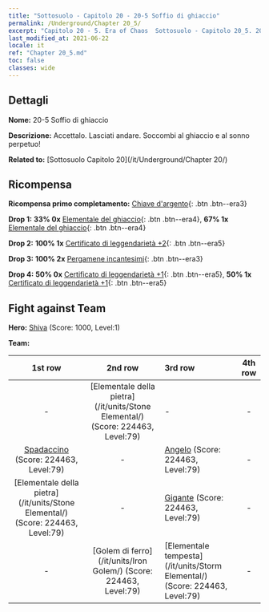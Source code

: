 ```yaml
---
title: "Sottosuolo - Capitolo 20 - 20-5 Soffio di ghiaccio"
permalink: /Underground/Chapter 20_5/
excerpt: "Capitolo 20 - 5. Era of Chaos  Sottosuolo - Capitolo 20_5. 20-5 Soffio di ghiaccio"
last_modified_at: 2021-06-22
locale: it
ref: "Chapter 20_5.md"
toc: false
classes: wide
---
```


## Dettagli

 **Nome:** 20-5 Soffio di ghiaccio

 **Descrizione:** Accettalo. Lasciati andare. Soccombi al ghiaccio e al sonno perpetuo!

 **Related to:** [Sottosuolo Capitolo 20](/it/Underground/Chapter 20/)

## Ricompensa

 **Ricompensa primo completamento:** [Chiave d'argento](/ItemsIT/con_693/){: .btn .btn--era3}

 **Drop 1:** **33% 0x** [Elementale del ghiaccio](/ItemsIT/unt_264/){: .btn .btn--era4}, **67% 1x** [Elementale del ghiaccio](/ItemsIT/unt_264/){: .btn .btn--era4}

 **Drop 2:** **100% 1x** [Certificato di leggendarietà +2](/ItemsIT/mat_81/){: .btn .btn--era5}

 **Drop 3:** **100% 2x** [Pergamene incantesimi](/ItemsIT/con_694/){: .btn .btn--era3}

 **Drop 4:** **50% 0x** [Certificato di leggendarietà +1](/ItemsIT/mat_74/){: .btn .btn--era5}, **50% 1x** [Certificato di leggendarietà +1](/ItemsIT/mat_74/){: .btn .btn--era5}


## Fight against Team
 **Hero:** [Shiva](/it/heroes/Shiva/) (Score: 1000, Level:1)

 **Team:**


  | 1st row | 2nd row | 3rd row | 4th row |
  |:----:|:----:|:----|:----:|
  | - | [Elementale della pietra](/it/units/Stone Elemental/) (Score: 224463, Level:79)  | - | - |
  | [Spadaccino](/it/units/Swordsman/) (Score: 224463, Level:79)  | - | [Angelo](/it/units/Angel/) (Score: 224463, Level:79)  | - |
  | [Elementale della pietra](/it/units/Stone Elemental/) (Score: 224463, Level:79)  | - | [Gigante](/it/units/Giant/) (Score: 224463, Level:79)  | - |
  | - | [Golem di ferro](/it/units/Iron Golem/) (Score: 224463, Level:79)  | [Elementale tempesta](/it/units/Storm Elemental/) (Score: 224463, Level:79)  | - |


